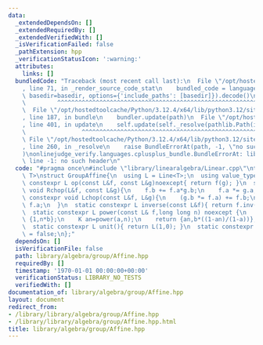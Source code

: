 ```yaml
---
data:
  _extendedDependsOn: []
  _extendedRequiredBy: []
  _extendedVerifiedWith: []
  _isVerificationFailed: false
  _pathExtension: hpp
  _verificationStatusIcon: ':warning:'
  attributes:
    links: []
  bundledCode: "Traceback (most recent call last):\n  File \"/opt/hostedtoolcache/Python/3.12.4/x64/lib/python3.12/site-packages/onlinejudge_verify/documentation/build.py\"\
    , line 71, in _render_source_code_stat\n    bundled_code = language.bundle(stat.path,\
    \ basedir=basedir, options={'include_paths': [basedir]}).decode()\n          \
    \         ^^^^^^^^^^^^^^^^^^^^^^^^^^^^^^^^^^^^^^^^^^^^^^^^^^^^^^^^^^^^^^^^^^^^^^^^^^^^^^^^^\n\
    \  File \"/opt/hostedtoolcache/Python/3.12.4/x64/lib/python3.12/site-packages/onlinejudge_verify/languages/cplusplus.py\"\
    , line 187, in bundle\n    bundler.update(path)\n  File \"/opt/hostedtoolcache/Python/3.12.4/x64/lib/python3.12/site-packages/onlinejudge_verify/languages/cplusplus_bundle.py\"\
    , line 401, in update\n    self.update(self._resolve(pathlib.Path(included), included_from=path))\n\
    \                ^^^^^^^^^^^^^^^^^^^^^^^^^^^^^^^^^^^^^^^^^^^^^^^^^^^^^^^^^\n \
    \ File \"/opt/hostedtoolcache/Python/3.12.4/x64/lib/python3.12/site-packages/onlinejudge_verify/languages/cplusplus_bundle.py\"\
    , line 260, in _resolve\n    raise BundleErrorAt(path, -1, \"no such header\"\
    )\nonlinejudge_verify.languages.cplusplus_bundle.BundleErrorAt: library/linearalgebra/Linear.cpp:\
    \ line -1: no such header\n"
  code: "#pragma once\n#include \"library/linearalgebra/Linear.cpp\"\ntemplate<typename\
    \ T>\nstruct GroupAffine{\n  using L = Line<T>;\n  using value_type = L;\n  static\
    \ constexpr L op(const L&f, const L&g)noexcept{ return f(g); }\n  static constexpr\
    \ void Rchop(L&f, const L&g){\n    f.b += f.a*g.b;\n    f.a *= g.a;\n  }\n  static\
    \ constexpr void Lchop(const L&f, L&g){\n    (g.b *= f.a) += f.b;\n    g.a *=\
    \ f.a;\n  }\n  static constexpr L inverse(const L&f){ return f.inv(); }\n  /*\n\
    \  static constexpr L power(const L& f,long long n) noexcept {\n    if(a==1)return\
    \ {1,n*b};\n    K an=power(a,n);\n    return {an,b*((1-an)/(1-a))};\n  }\n  */\n\
    \  static constexpr L unit(){ return L(1,0); }\n  static constexpr bool commute\
    \ = false;\n};"
  dependsOn: []
  isVerificationFile: false
  path: library/algebra/group/Affine.hpp
  requiredBy: []
  timestamp: '1970-01-01 00:00:00+00:00'
  verificationStatus: LIBRARY_NO_TESTS
  verifiedWith: []
documentation_of: library/algebra/group/Affine.hpp
layout: document
redirect_from:
- /library/library/algebra/group/Affine.hpp
- /library/library/algebra/group/Affine.hpp.html
title: library/algebra/group/Affine.hpp
---
```

